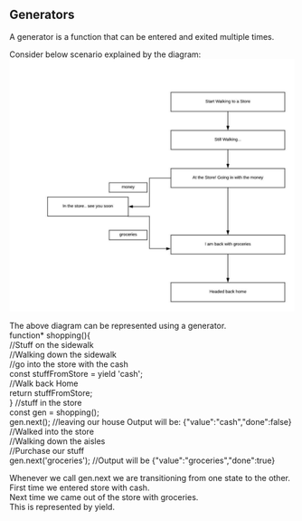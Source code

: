 ## Generators

A generator is a function that can be entered and exited multiple times.

Consider below scenario explained by the diagram:
![Generator Story](https://github.com/nnsantosh/ES2015/blob/master/generator_story.jpeg)



The above diagram can be represented using a generator. <br/>
function* shopping(){ <br/>
  //Stuff on the sidewalk <br/>
  //Walking down the sidewalk <br/>
  //go into the store with the cash <br/>
  const stuffFromStore = yield 'cash'; <br/>
  //Walk back Home <br/>
  return stuffFromStore; <br/>
}
//stuff in the store <br/>
const gen = shopping(); <br/>
gen.next(); //leaving our house Output will be: {"value":"cash","done":false} <br/>
//Walked into the store <br/>
//Walking down the aisles <br/>
//Purchase our stuff <br/>
gen.next('groceries'); //Output will be {"value":"groceries","done":true} <br/>

Whenever we call gen.next we are transitioning from one state to the other. <br/>
First time we entered store with cash. <br/>
Next time we came out of the store with groceries. <br/>
This is represented by yield. <br/>

